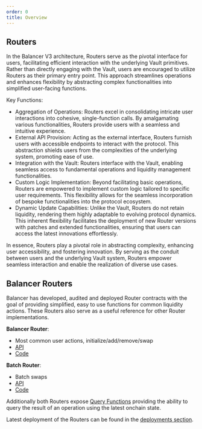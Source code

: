 ```yaml
---
order: 0
title: Overview
---
```


## Routers

In the Balancer V3 architecture, Routers serve as the pivotal interface for users, facilitating efficient interaction with the underlying Vault primitives. Rather than directly engaging with the Vault, users are encouraged to utilize Routers as their primary entry point. This approach streamlines operations and enhances flexibility by abstracting complex functionalities into simplified user-facing functions.

Key Functions:
* Aggregation of Operations: Routers excel in consolidating intricate user interactions into cohesive, single-function calls. By amalgamating various functionalities, Routers provide users with a seamless and intuitive experience.
* External API Provision: Acting as the external interface, Routers furnish users with accessible endpoints to interact with the protocol. This abstraction shields users from the complexities of the underlying system, promoting ease of use.
* Integration with the Vault: Routers interface with the Vault, enabling seamless access to fundamental operations and liquidity management functionalities.
* Custom Logic Implementation: Beyond facilitating basic operations, Routers are empowered to implement custom logic tailored to specific user requirements. This flexibility allows for the seamless incorporation of bespoke functionalities into the protocol ecosystem.
* Dynamic Update Capabilities: Unlike the Vault, Routers do not retain liquidity, rendering them highly adaptable to evolving protocol dynamics. This inherent flexibility facilitates the deployment of new Router versions with patches and extended functionalities, ensuring that users can access the latest innovations effortlessly.

In essence, Routers play a pivotal role in abstracting complexity, enhancing user accessibility, and fostering innovation. By serving as the conduit between users and the underlying Vault system, Routers empower seamless interaction and enable the realization of diverse use cases.

## Balancer Routers

Balancer has developed, audited and deployed Router contracts with the goal of providing simplified, easy to use functions for common liquidity actions. These Routers also serve as a useful reference for other Router implementations.

**Balancer Router**:
- Most common user actions, initialize/add/remove/swap
- [API](../../developer-reference/contracts/router-api.md)
- [Code](https://github.com/balancer/balancer-v3-monorepo/blob/main/pkg/vault/contracts/Router.sol)

**Batch Router**:
- Batch swaps
- [API](../../developer-reference/contracts/batch-router-api.md)
- [Code](https://github.com/balancer/balancer-v3-monorepo/blob/main/pkg/vault/contracts/BatchRouter.sol)

Additionally both Routers expose [Query Functions](./queries.md) providing the ability to query the result of an operation using the latest onchain state.

Latest deployment of the Routers can be found in the [deployments section](/developer-reference/contracts/deployment-addresses/mainnet.html).
